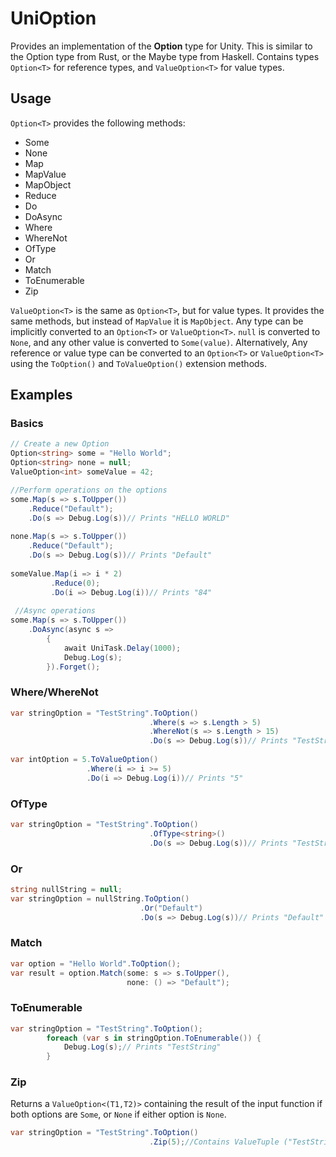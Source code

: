 # UniOption
Provides an implementation of the **Option** type for Unity. This is similar to the Option type from Rust, or the Maybe type from Haskell.
Contains types ``Option<T>`` for reference types, and ``ValueOption<T>`` for value types.

## Usage
``Option<T>`` provides the following methods:
- Some
- None
- Map
- MapValue
- MapObject
- Reduce
- Do
- DoAsync
- Where
- WhereNot
- OfType
- Or
- Match
- ToEnumerable
- Zip

``ValueOption<T>`` is the same as ``Option<T>``, but for value types. It provides the same methods, but instead of ``MapValue`` it is ``MapObject``.
Any type can be implicitly converted to an ``Option<T>`` or ``ValueOption<T>``. ``null`` is converted to ``None``, and any other value is converted to ``Some(value)``.
Alternatively, Any reference or value type can be converted to an ``Option<T>`` or ``ValueOption<T>`` using the ``ToOption()`` and ``ToValueOption()`` extension methods.
## Examples
### Basics
```csharp
// Create a new Option
Option<string> some = "Hello World";
Option<string> none = null;
ValueOption<int> someValue = 42;

//Perform operations on the options
some.Map(s => s.ToUpper())
    .Reduce("Default");
    .Do(s => Debug.Log(s))// Prints "HELLO WORLD"
    
none.Map(s => s.ToUpper())
    .Reduce("Default");
    .Do(s => Debug.Log(s))// Prints "Default"
    
someValue.Map(i => i * 2)
         .Reduce(0);
         .Do(i => Debug.Log(i))// Prints "84"
         
 //Async operations
some.Map(s => s.ToUpper())
    .DoAsync(async s => 
        {
            await UniTask.Delay(1000);
            Debug.Log(s);
        }).Forget();
```
### Where/WhereNot
```csharp
var stringOption = "TestString".ToOption()
                               .Where(s => s.Length > 5)
                               .WhereNot(s => s.Length > 15)
                               .Do(s => Debug.Log(s))// Prints "TestString"
                               
var intOption = 5.ToValueOption()
                 .Where(i => i >= 5)
                 .Do(i => Debug.Log(i))// Prints "5"               
```

### OfType
```csharp
var stringOption = "TestString".ToOption()
                               .OfType<string>()
                               .Do(s => Debug.Log(s))// Prints "TestString"
```

### Or 
```csharp
string nullString = null;
var stringOption = nullString.ToOption()
                             .Or("Default")
                             .Do(s => Debug.Log(s))// Prints "Default"
```

### Match
```csharp
var option = "Hello World".ToOption();
var result = option.Match(some: s => s.ToUpper(),
                          none: () => "Default");
```

### ToEnumerable
```csharp
var stringOption = "TestString".ToOption();
        foreach (var s in stringOption.ToEnumerable()) {
            Debug.Log(s);// Prints "TestString"
        }
```

### Zip
Returns a ``ValueOption<(T1,T2)>`` containing the result of the input function if both options are ``Some``, or ``None`` if either option is ``None``.
```csharp
var stringOption = "TestString".ToOption()
                               .Zip(5);//Contains ValueTuple ("TestString", 5)
```